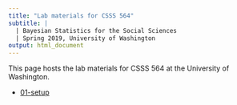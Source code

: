 ```yaml
---
title: "Lab materials for CSSS 564"
subtitle: | 
  | Bayesian Statistics for the Social Sciences
  | Spring 2019, University of Washington
output: html_document
---
```


This page hosts the lab materials for CSSS 564 at the University of Washington.

- [01-setup](./01-setup/01-setup.html)

